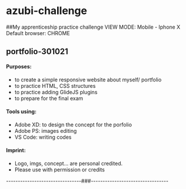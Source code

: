 # azubi-challenge
##My apprenticeship practice challenge
VIEW MODE: Mobile - Iphone X
Default browser: CHROME
  
  ## portfolio-301021

  #### Purposes:
  - to create a simple responsive website about myself/ portfolio
  - to practice HTML, CSS structures
  - to practice adding GlideJS plugins
  - to prepare for the final exam

  #### Tools using:
  - Adobe XD: to design the concept for the porfolio
  - Adobe PS: images editing
  - VS Code: writing codes
  
  #### Imprint:
  - Logo, imgs, concept... are personal credited.
  - Please use with permission or credits

--------------------------------###---------------------------------
